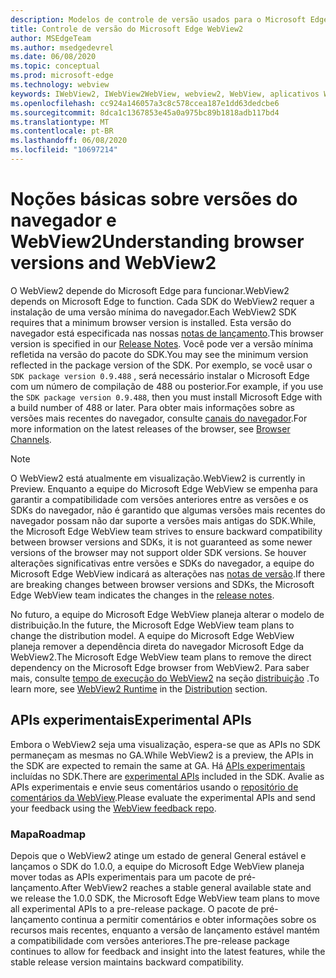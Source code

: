 ```yaml
---
description: Modelos de controle de versão usados para o Microsoft Edge WebView2
title: Controle de versão do Microsoft Edge WebView2
author: MSEdgeTeam
ms.author: msedgedevrel
ms.date: 06/08/2020
ms.topic: conceptual
ms.prod: microsoft-edge
ms.technology: webview
keywords: IWebView2, IWebView2WebView, webview2, WebView, aplicativos WPF, WPF, Edge, ICoreWebView2, ICoreWebView2Host, controle do navegador, HTML Edge
ms.openlocfilehash: cc924a146057a3c8c578ccea187e1dd63dedcbe6
ms.sourcegitcommit: 8dca1c1367853e45a0a975bc89b1818adb117bd4
ms.translationtype: MT
ms.contentlocale: pt-BR
ms.lasthandoff: 06/08/2020
ms.locfileid: "10697214"
---
```

# <span data-ttu-id="005b0-104">Noções básicas sobre versões do navegador e WebView2</span><span class="sxs-lookup"><span data-stu-id="005b0-104">Understanding browser versions and WebView2</span></span>  

<span data-ttu-id="005b0-105">O WebView2 depende do Microsoft Edge para funcionar.</span><span class="sxs-lookup"><span data-stu-id="005b0-105">WebView2 depends on Microsoft Edge to function.</span></span>  <span data-ttu-id="005b0-106">Cada SDK do WebView2 requer a instalação de uma versão mínima do navegador.</span><span class="sxs-lookup"><span data-stu-id="005b0-106">Each WebView2 SDK requires that a minimum browser version is installed.</span></span>  <span data-ttu-id="005b0-107">Esta versão do navegador está especificada nas nossas [notas de lançamento][Webview2Releasenotes].</span><span class="sxs-lookup"><span data-stu-id="005b0-107">This browser version is specified in our [Release Notes][Webview2Releasenotes].</span></span>  <span data-ttu-id="005b0-108">Você pode ver a versão mínima refletida na versão do pacote do SDK.</span><span class="sxs-lookup"><span data-stu-id="005b0-108">You may see the minimum version reflected in the package version of the SDK.</span></span>  <span data-ttu-id="005b0-109">Por exemplo, se você usar o `SDK package version 0.9.488` , será necessário instalar o Microsoft Edge com um número de compilação de 488 ou posterior.</span><span class="sxs-lookup"><span data-stu-id="005b0-109">For example, if you use the `SDK package version 0.9.488`, then you must install Microsoft Edge with a build number of 488 or later.</span></span>  <span data-ttu-id="005b0-110">Para obter mais informações sobre as versões mais recentes do navegador, consulte [canais do navegador][DeployedgeChannels].</span><span class="sxs-lookup"><span data-stu-id="005b0-110">For more information on the latest releases of the browser, see [Browser Channels][DeployedgeChannels].</span></span>  

> [!NOTE]
> <span data-ttu-id="005b0-111">O WebView2 está atualmente em visualização.</span><span class="sxs-lookup"><span data-stu-id="005b0-111">WebView2 is currently in Preview.</span></span>  <span data-ttu-id="005b0-112">Enquanto a equipe do Microsoft Edge WebView se empenha para garantir a compatibilidade com versões anteriores entre as versões e os SDKs do navegador, não é garantido que algumas versões mais recentes do navegador possam não dar suporte a versões mais antigas do SDK.</span><span class="sxs-lookup"><span data-stu-id="005b0-112">While, the Microsoft Edge WebView team strives to ensure backward compatibility between browser versions and SDKs, it is not guaranteed as some newer versions of the browser may not support older SDK versions.</span></span>  <span data-ttu-id="005b0-113">Se houver alterações significativas entre versões e SDKs do navegador, a equipe do Microsoft Edge WebView indicará as alterações nas [notas de versão][Webview2Releasenotes].</span><span class="sxs-lookup"><span data-stu-id="005b0-113">If there are breaking changes between browser versions and SDKs, the Microsoft Edge WebView team indicates the changes in the [release notes][Webview2Releasenotes].</span></span>  

<span data-ttu-id="005b0-114">No futuro, a equipe do Microsoft Edge WebView planeja alterar o modelo de distribuição.</span><span class="sxs-lookup"><span data-stu-id="005b0-114">In the future, the Microsoft Edge WebView team plans to change the distribution model.</span></span>  <span data-ttu-id="005b0-115">A equipe do Microsoft Edge WebView planeja remover a dependência direta do navegador Microsoft Edge da WebView2.</span><span class="sxs-lookup"><span data-stu-id="005b0-115">The Microsoft Edge WebView team plans to remove the direct dependency on the Microsoft Edge browser from WebView2.</span></span>  <span data-ttu-id="005b0-116">Para saber mais, consulte [tempo de execução do WebView2][Webview2IndexEdgeRuntime] na seção [distribuição][Webview2Distibution] .</span><span class="sxs-lookup"><span data-stu-id="005b0-116">To learn more, see [WebView2 Runtime][Webview2IndexEdgeRuntime] in the [Distribution][Webview2Distibution] section.</span></span>  

## <span data-ttu-id="005b0-117">APIs experimentais</span><span class="sxs-lookup"><span data-stu-id="005b0-117">Experimental APIs</span></span>  

<span data-ttu-id="005b0-118">Embora o WebView2 seja uma visualização, espera-se que as APIs no SDK permaneçam as mesmas no GA.</span><span class="sxs-lookup"><span data-stu-id="005b0-118">While WebView2 is a preview, the APIs in the SDK are expected to remain the same at GA.</span></span>  <span data-ttu-id="005b0-119">Há [APIs experimentais][Webview2ReferenceWin3209538Experimental] incluídas no SDK.</span><span class="sxs-lookup"><span data-stu-id="005b0-119">There are [experimental APIs][Webview2ReferenceWin3209538Experimental] included in the SDK.</span></span>  <span data-ttu-id="005b0-120">Avalie as APIs experimentais e envie seus comentários usando o [repositório de comentários da WebView][GithubMicrosoftedgeWebviewfeedback].</span><span class="sxs-lookup"><span data-stu-id="005b0-120">Please evaluate the experimental APIs and send your feedback using the [WebView feedback repo][GithubMicrosoftedgeWebviewfeedback].</span></span>  

### <span data-ttu-id="005b0-121">Mapa</span><span class="sxs-lookup"><span data-stu-id="005b0-121">Roadmap</span></span>  

<span data-ttu-id="005b0-122">Depois que o WebView2 atinge um estado de general General estável e lançamos o SDK do 1.0.0, a equipe do Microsoft Edge WebView planeja mover todas as APIs experimentais para um pacote de pré-lançamento.</span><span class="sxs-lookup"><span data-stu-id="005b0-122">After WebView2 reaches a stable general available state and we release the 1.0.0 SDK, the Microsoft Edge WebView team plans to move all experimental APIs to a pre-release package.</span></span>  <span data-ttu-id="005b0-123">O pacote de pré-lançamento continua a permitir comentários e obter informações sobre os recursos mais recentes, enquanto a versão de lançamento estável mantém a compatibilidade com versões anteriores.</span><span class="sxs-lookup"><span data-stu-id="005b0-123">The pre-release package continues to allow for feedback and insight into the latest features, while the stable release version maintains backward compatibility.</span></span>  

<!--links -->

[Webview2Distibution]: ./distribution.md "Distribuição de aplicativos usando o WebView2 | Documentos da Microsoft"  
[Webview2IndexEdgeRuntime]: ./distribution.md#microsoft-edge-webview2-runtime "Microsoft Edge WebView2 Runtime-distribuição de aplicativos usando o WebView2 | Documentos da Microsoft"  
[Webview2ReferenceWin3209538Experimental]: ../reference/win32/0-9-538-reference-webview2.md#experimental "Experimental-Reference (WebView2) | Documentos da Microsoft"  
[Webview2Releasenotes]: ../releasenotes.md "Notas de versão do WebView2 SDK | Documentos da Microsoft"  

[DeployedgeChannels]: /deployedge/microsoft-edge-channels "Visão geral dos canais Microsoft Edge | Documentos da Microsoft"  

[GithubMicrosoftedgeWebviewfeedback]: https://github.com/MicrosoftEdge/WebViewFeedback "Feedback da WebView-MicrosoftEdge/WebViewFeedback | GitHub"  
